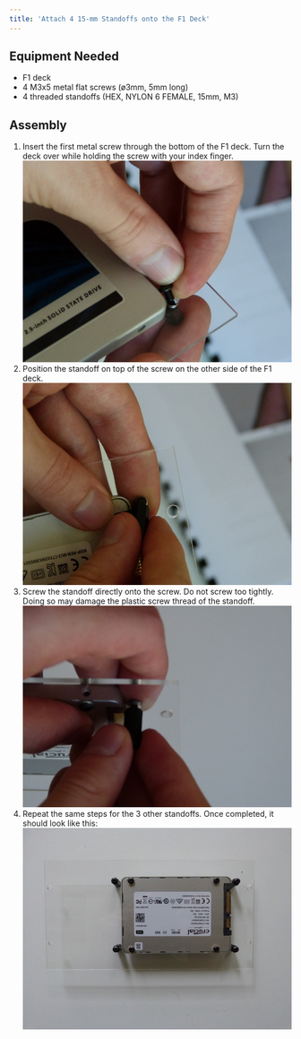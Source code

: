 ```yaml
---
title: 'Attach 4 15-mm Standoffs onto the F1 Deck'
---
```


## Equipment Needed

- F1 deck
- 4 M3x5 metal flat screws (ø3mm, 5mm long)
- 4 threaded standoffs (HEX, NYLON 6 FEMALE, 15mm, M3)

## Assembly

1. Insert the first metal screw through the bottom of the F1 deck. Turn the deck over while holding the screw with your index finger.    
    ![](P1090050.jpg)  
2. Position the standoff on top of the screw on the other side of the F1 deck.    
    ![](P1090049.jpg)  
3. Screw the standoff directly onto the screw. Do not screw too tightly. Doing so may damage the plastic screw thread of the standoff.   
    ![](P1090048.jpg)  
4. Repeat the same steps for the 3 other standoffs.  Once completed, it should look like this:
    ![](P1080939.JPG)



